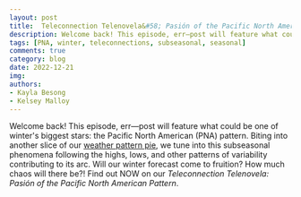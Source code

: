 ```yaml
---
layout: post
title:  Teleconnection Telenovela&#58; Pasión of the Pacific North American Pattern
description: Welcome back! This episode, err—post will feature what could be one of winter's biggest stars: the Pacific North American (PNA) pattern.
tags: [PNA, winter, teleconnections, subseasonal, seasonal]
comments: true
category: blog
date: 2022-12-21
img: 
authors: 
- Kayla Besong
- Kelsey Malloy
---
```


Welcome back! This episode, err—post will feature what could be one of winter's biggest stars: the Pacific North American (PNA) pattern. Biting into another slice of our [weather pattern pie](https://seasonedchaos.github.io/What-Can-the-Tropics-Tell-Us-About-Next-Weeks-Weather/), we tune into this subseasonal phenomena following the highs, lows, and other patterns of variability contributing to its arc. Will our winter forecast come to fruition? How much chaos will there be?! Find out NOW on our <i>Teleconnection Telenovela: Pasión of the Pacific North American Pattern</i>. 
